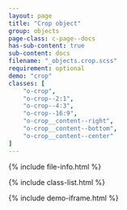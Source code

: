 ```yaml
---
layout: page
title: "Crop object"
group: objects
page-class: c-page--docs
has-sub-content: true
sub-content: docs
filename: "_objects.crop.scss"
requirement: optional
demo: "crop"
classes: [
    "o-crop",
    "o-crop--2:1",
    "o-crop--4:3",
    "o-crop--16:9",
    "o-crop__content--right",
    "o-crop__content--bottom",
    "o-crop__content--center"
]
---
```


{% include file-info.html %}

{% include class-list.html %}



{% include demo-iframe.html %}
